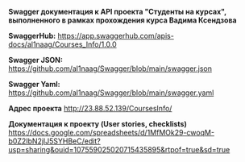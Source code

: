 __Swagger документация к API проекта "Студенты на курсах", выполненного в рамках прохождения курса Вадима Ксендзова__

__SwaggerHub:__
https://app.swaggerhub.com/apis-docs/al1naag/Courses_Info/1.0.0

__Swagger JSON:__
https://github.com/al1naag/Swagger/blob/main/swagger.json

__Swagger Yaml:__
https://github.com/al1naag/Swagger/blob/main/swagger.yaml

__Адрес проекта__
<http://23.88.52.139/CoursesInfo/>

__Документация к проекту (User stories, checklists)__
<https://docs.google.com/spreadsheets/d/1MfMOk29-cwoqM-b0Z2IbN2jlJ5SYHBeC/edit?usp=sharing&ouid=107559025020715435895&rtpof=true&sd=true>
